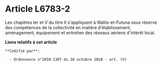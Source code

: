 # Article L6783-2

Les chapitres Ier et V du titre II s'appliquent à Wallis-et-Futuna sous réserve des compétences de la collectivité en matière
d'établissement, aménagement, équipement et entretien des réseaux aériens d'intérêt local.

**Liens relatifs à cet article**

	**Codifié par**:

	  - Ordonnance n°2010-1307 du 28 octobre 2010 - art. (V)

